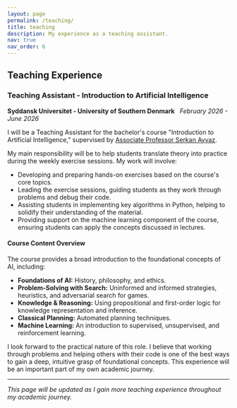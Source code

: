 ```yaml
---
layout: page
permalink: /teaching/
title: teaching
description: My experience as a teaching assistant.
nav: true
nav_order: 6
---
```


## Teaching Experience

### Teaching Assistant - Introduction to Artificial Intelligence
**Syddansk Universitet - University of Southern Denmark**  
*February 2026 - June 2026*

I will be a Teaching Assistant for the bachelor's course "Introduction to Artificial Intelligence," supervised by [Associate Professor Serkan Ayvaz](https://scholar.google.com/citations?user=ihaclQQAAAAJ&hl=en).

My main responsibility will be to help students translate theory into practice during the weekly exercise sessions. My work will involve:

-   Developing and preparing hands-on exercises based on the course's core topics.
-   Leading the exercise sessions, guiding students as they work through problems and debug their code.
-   Assisting students in implementing key algorithms in Python, helping to solidify their understanding of the material.
-   Providing support on the machine learning component of the course, ensuring students can apply the concepts discussed in lectures.

#### Course Content Overview
The course provides a broad introduction to the foundational concepts of AI, including:
-   **Foundations of AI:** History, philosophy, and ethics.
-   **Problem-Solving with Search:** Uninformed and informed strategies, heuristics, and adversarial search for games.
-   **Knowledge & Reasoning:** Using propositional and first-order logic for knowledge representation and inference.
-   **Classical Planning:** Automated planning techniques.
-   **Machine Learning:** An introduction to supervised, unsupervised, and reinforcement learning.

I look forward to the practical nature of this role. I believe that working through problems and helping others with their code is one of the best ways to gain a deep, intuitive grasp of foundational concepts. This experience will be an important part of my own academic journey.

---

*This page will be updated as I gain more teaching experience throughout my academic journey.*
